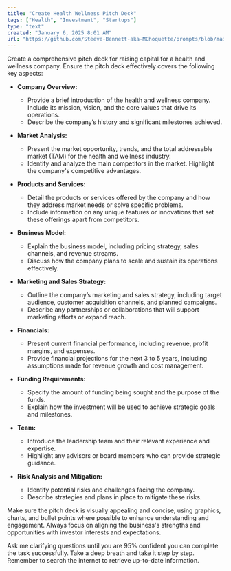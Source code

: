 ```yaml
---
title: "Create Health Wellness Pitch Deck"
tags: ["Health", "Investment", "Startups"]
type: "text"
created: "January 6, 2025 8:01 AM"
url: "https://github.com/Steeve-Bennett-aka-MChoquette/prompts/blob/main/create_health_wellness_pitch_deck.md"
---
```


Create a comprehensive pitch deck for raising capital for a health and wellness company. Ensure the pitch deck effectively covers the following key aspects:

- **Company Overview:**
  - Provide a brief introduction of the health and wellness company. Include its mission, vision, and the core values that drive its operations.
  - Describe the company’s history and significant milestones achieved.

- **Market Analysis:**
  - Present the market opportunity, trends, and the total addressable market (TAM) for the health and wellness industry.
  - Identify and analyze the main competitors in the market. Highlight the company's competitive advantages.

- **Products and Services:**
  - Detail the products or services offered by the company and how they address market needs or solve specific problems.
  - Include information on any unique features or innovations that set these offerings apart from competitors.

- **Business Model:**
  - Explain the business model, including pricing strategy, sales channels, and revenue streams.
  - Discuss how the company plans to scale and sustain its operations effectively.

- **Marketing and Sales Strategy:**
  - Outline the company’s marketing and sales strategy, including target audience, customer acquisition channels, and planned campaigns.
  - Describe any partnerships or collaborations that will support marketing efforts or expand reach.

- **Financials:**
  - Present current financial performance, including revenue, profit margins, and expenses.
  - Provide financial projections for the next 3 to 5 years, including assumptions made for revenue growth and cost management.

- **Funding Requirements:**
  - Specify the amount of funding being sought and the purpose of the funds.
  - Explain how the investment will be used to achieve strategic goals and milestones.

- **Team:**
  - Introduce the leadership team and their relevant experience and expertise.
  - Highlight any advisors or board members who can provide strategic guidance.

- **Risk Analysis and Mitigation:**
  - Identify potential risks and challenges facing the company.
  - Describe strategies and plans in place to mitigate these risks.

Make sure the pitch deck is visually appealing and concise, using graphics, charts, and bullet points where possible to enhance understanding and engagement. Always focus on aligning the business's strengths and opportunities with investor interests and expectations.

Ask me clarifying questions until you are 95% confident you can complete the task successfully. Take a deep breath and take it step by step. Remember to search the internet to retrieve up-to-date information.
